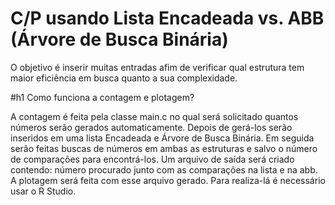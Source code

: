 # C/P usando Lista Encadeada vs. ABB (Árvore de Busca Binária)
O objetivo é inserir muitas entradas afim de verificar qual estrutura tem maior eficiência em busca quanto a sua complexidade. 

#h1 Como funciona a contagem e plotagem?

A contagem é feita pela classe main.c no qual será solicitado quantos números serão gerados automaticamente. Depois de gerá-los serão inseridos em uma lista Encadeada e Árvore de Busca Binária. Em seguida serão feitas buscas de números em ambas as estruturas e salvo o número de comparações para encontrá-los. Um arquivo de saída será criado contendo: número procurado junto com as comparações na lista e na abb. A plotagem será feita com esse arquivo gerado. Para realiza-lá é necessário usar o R Studio.
